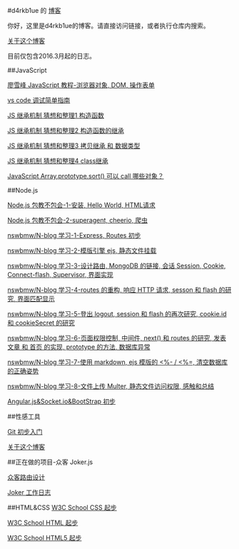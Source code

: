 #d4rkb1ue 的 [博客](https://github.com/d4rkb1ue/blog)

你好，这里是d4rkb1ue的博客。请直接访问链接，或者执行仓库内搜索。

[关于这个博客](https://github.com/d4rkb1ue/blog/blob/master/tools/about-this-blog.md)

目前仅包含2016.3月起的日志。


##JavaScript


[廖雪峰 JavaScript 教程-浏览器对象, DOM, 操作表单](https://github.com/d4rkb1ue/blog/blob/master/JavaScript/lxf-javascript-lesson-1.md)

[vs code 调试简单指南](https://github.com/d4rkb1ue/blog/blob/master/JavaScript/vscode-debug-example.js)

[JS 继承机制 猜想和整理1 构造函数](https://github.com/d4rkb1ue/blog/blob/master/JavaScript/js-inherit-summary-1.md)

[JS 继承机制 猜想和整理2 构造函数的继承](https://github.com/d4rkb1ue/blog/blob/master/JavaScript/js-inherit-summary-2.md)

[JS 继承机制 猜想和整理3 拷贝继承 和 数据类型](https://github.com/d4rkb1ue/blog/blob/master/JavaScript/js-inherit-summary-3.md)

[JS 继承机制 猜想和整理4 class继承](https://github.com/d4rkb1ue/blog/blob/master/JavaScript/js-inherit-summary-4.md)

[JavaScript Array.prototype.sort() 可以 call 哪些对象？](https://github.com/d4rkb1ue/blog/blob/master/JavaScript/array-prototype-sort-call-cannot-apply-on-dom.md)

##Node.js

[Node.js 包教不包会-1-安装, Hello World, HTML请求](https://github.com/d4rkb1ue/blog/blob/master/Node.js/alsotang-lesson-log-0322.md)

[Node.js 包教不包会-2-superagent, cheerio, 爬虫](https://github.com/d4rkb1ue/blog/blob/master/Node.js/alsotang-lesson-log-0326.md)

[nswbmw/N-blog 学习-1-Express, Routes 初步](https://github.com/d4rkb1ue/blog/blob/master/Node.js/nodeblog-1.md)

[nswbmw/N-blog 学习-2-模版引擎 ejs, 静态文件挂载](https://github.com/d4rkb1ue/blog/blob/master/Node.js/nodeblog-2.md)

[nswbmw/N-blog 学习-3-设计路由, MongoDB 的链接, 会话 Session, Cookie, Connect-flash, Supervisor, 界面实现](https://github.com/d4rkb1ue/blog/blob/master/Node.js/nodeblog-3.md)

[nswbmw/N-blog 学习-4-routes 的重构, 响应 HTTP 请求, sesson 和 flash 的研究, 界面匹配显示](https://github.com/d4rkb1ue/blog/blob/master/Node.js/nodeblog-4.md)

[nswbmw/N-blog 学习-5-登出 logout, session 和 flash 的再次研究, cookie.id 和 cookieSecret 的研究](https://github.com/d4rkb1ue/blog/blob/master/Node.js/nodeblog-5.md)

[nswbmw/N-blog 学习-6-页面权限控制, 中间件, next() 和 routes 的研究, 发表文章 和 首页 的实现, prototype 的方法, 数据库异常](https://github.com/d4rkb1ue/blog/blob/master/Node.js/nodeblog-6.md)

[nswbmw/N-blog 学习-7-使用 markdown, ejs 模版的 <%- / <%=, 清空数据库的正确姿势](https://github.com/d4rkb1ue/blog/blob/master/Node.js/nodeblog-p2.md)

[nswbmw/N-blog 学习-8-文件上传 Multer, 静态文件访问权限, 感触和总结](https://github.com/d4rkb1ue/blog/blob/master/Node.js/nodeblog-p3.md)

[Angular.js&Socket.io&BootStrap 初步](https://github.com/d4rkb1ue/blog/blob/master/Node.js/Angular.js%26Socket.io.md)

##性感工具

[Git 初步入门](https://github.com/d4rkb1ue/blog/blob/master/tools/git-init.md)

[关于这个博客](https://github.com/d4rkb1ue/blog/blob/master/tools/about-this-blog.md)

##正在做的项目-众客 Joker.js

[众客路由设计](https://github.com/d4rkb1ue/blog/blob/master/Joker.js/joker-router-design.md)

[Joker 工作日志](https://github.com/d4rkb1ue/blog/blob/master/Joker.js/joker-dev-log.md)

##HTML&CSS
[W3C School CSS 起步](https://github.com/d4rkb1ue/blog/blob/master/HTML%26CSS/w3c-css.md)

[W3C School HTML 起步](https://github.com/d4rkb1ue/blog/blob/master/HTML%26CSS/w3c-html.md)

[W3C School HTML5 起步](https://github.com/d4rkb1ue/blog/blob/master/HTML%26CSS/w3c-html5.md)
